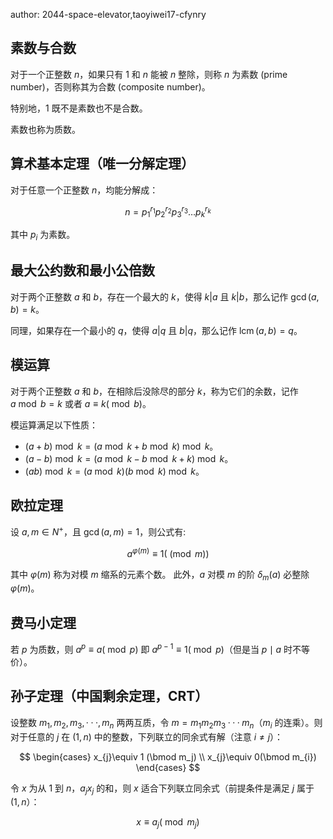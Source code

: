 author: 2044-space-elevator,taoyiwei17-cfynry

## 素数与合数

对于一个正整数 $n$，如果只有 $1$ 和 $n$ 能被 $n$ 整除，则称 $n$ 为素数 (prime number)，否则称其为合数 (composite number)。

特别地，$1$ 既不是素数也不是合数。

素数也称为质数。

## 算术基本定理（唯一分解定理）

对于任意一个正整数 $n$，均能分解成：

$$
n=p_1^{r_1}p_2^{r_2}p_3^{r_3}\ldots p_k^{r_k}
$$

其中 $p_i$ 为素数。

## 最大公约数和最小公倍数 

对于两个正整数 $a$ 和 $b$，存在一个最大的 $k$，使得 $k|a$ 且 $k|b$，那么记作 $\gcd(a,b)=k$。

同理，如果存在一个最小的 $q$，使得 $a|q$ 且 $b|q$，那么记作 $\operatorname{lcm}(a,b)=q$。


## 模运算

对于两个正整数 $a$ 和 $b$，在相除后没除尽的部分 $k$，称为它们的余数，记作 $a\bmod b=k$ 或者 $a\equiv k(\bmod b)$。

模运算满足以下性质：

- $(a+b)\bmod k = (a\bmod k + b\bmod k)\bmod k$。
- $(a-b)\bmod k = (a\bmod k - b\bmod k + k)\bmod k$。
- $(ab)\bmod k = (a\bmod k)(b\bmod k)\bmod k$。

## 欧拉定理

设 $a,m \in N^{+}$，且 $\gcd(a,m) = 1$，则公式有:

$$
a^{\varphi (m)} \equiv 1(\pmod m)
$$

其中 $\varphi (m)$ 称为对模 $m$ 缩系的元素个数。
此外，$a$ 对模 $m$ 的阶 $\delta_m(a)$ 必整除 $\varphi (m)$。

## 费马小定理

若 $p$ 为质数，则 $a^{p} \equiv a(\bmod p)$ 即 $a^{p-1} \equiv 1(\bmod p)$（但是当 $p\mid a$ 时不等价）。

## 孙子定理（中国剩余定理，CRT） 
 
设整数 $m_{1},m_{2},m_{3},···,m_{n}$ 两两互质，令 $m=m_{1}m_{2}m_{3}···m_{n}$（$m_{i}$ 的连乘）。则对于任意的 $j$ 在 $(1,n)$ 中的整数，下列联立的同余式有解（注意 $i \ne j$）：
 
$$
\begin{cases}
x_{j}\equiv 1 (\bmod m_j) \\
x_{j}\equiv 0(\bmod m_{i})
\end{cases}
$$

令 $x$ 为从 $1$ 到 $n$，$a_{j}x_{j}$ 的和，则 $x$ 适合下列联立同余式（前提条件是满足 $j$ 属于 $(1, n$）：

$$
x\equiv a_{j}(\bmod m_{j})
$$
